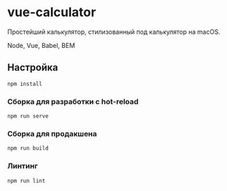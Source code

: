 # vue-calculator

Простейший калькулятор, стилизованный под калькулятор на macOS.

Node, Vue, Babel, BEM

## Настройка
```
npm install
```

### Сборка для разработки с hot-reload
```
npm run serve
```

### Сборка для продакшена
```
npm run build
```

### Линтинг
```
npm run lint
```


